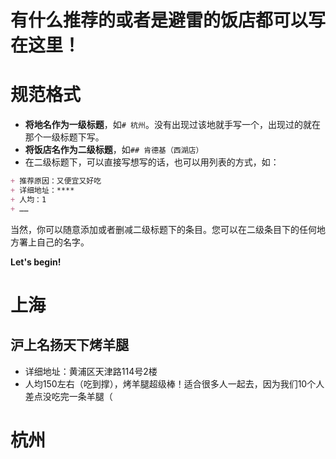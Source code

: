 # 有什么推荐的或者是避雷的饭店都可以写在这里！
# 规范格式
+ **将地名作为一级标题**，如`# 杭州`。没有出现过该地就手写一个，出现过的就在那个一级标题下写。
+ **将饭店名作为二级标题**，如`## 肯德基（西湖店）`
+ 在二级标题下，可以直接写想写的话，也可以用列表的方式，如：
```markdown
+ 推荐原因：又便宜又好吃
+ 详细地址：****
+ 人均：1
+ ……
```
当然，你可以随意添加或者删减二级标题下的条目。您可以在二级条目下的任何地方署上自己的名字。

**Let's begin!**

# 上海
## 沪上名扬天下烤羊腿
+ 详细地址：黄浦区天津路114号2楼
+ 人均150左右（吃到撑），烤羊腿超级棒！适合很多人一起去，因为我们10个人差点没吃完一条羊腿（

# 杭州
